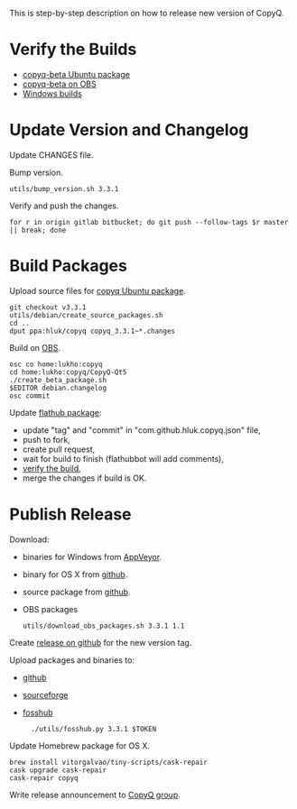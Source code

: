 This is step-by-step description on how to release new version of CopyQ.

# Verify the Builds

- [copyq-beta Ubuntu package](https://launchpad.net/~hluk/+archive/ubuntu/copyq-beta)
- [copyq-beta on OBS](https://build.opensuse.org/package/show/home:lukho:copyq-beta/CopyQ-Qt5-beta)
- [Windows builds](https://ci.appveyor.com/project/hluk/copyq)

# Update Version and Changelog

Update CHANGES file.

Bump version.

    utils/bump_version.sh 3.3.1

Verify and push the changes.

    for r in origin gitlab bitbucket; do git push --follow-tags $r master || break; done

# Build Packages

Upload source files for [copyq Ubuntu package](https://launchpad.net/~hluk/+archive/ubuntu/copyq).

    git checkout v3.3.1
    utils/debian/create_source_packages.sh
    cd ..
    dput ppa:hluk/copyq copyq_3.3.1~*.changes

Build on [OBS](https://build.opensuse.org/package/show/home:lukho:copyq/CopyQ-Qt5).

    osc co home:lukho:copyq
    cd home:lukho:copyq/CopyQ-Qt5
    ./create_beta_package.sh
    $EDITOR debian.changelog
    osc commit

Update [flathub package](https://github.com/flathub/com.github.hluk.copyq):
- update "tag" and "commit" in "com.github.hluk.copyq.json" file,
- push to fork,
- create pull request,
- wait for build to finish (flathubbot will add comments),
- [verify the build](https://flathub.org/builds/#/),
- merge the changes if build is OK.

# Publish Release

Download:
- binaries for Windows from [AppVeyor](https://ci.appveyor.com/project/hluk/copyq).
- binary for OS X from [github](https://github.com/hluk/CopyQ/releases).
- source package from [github](https://github.com/hluk/CopyQ/releases).
- OBS packages

      utils/download_obs_packages.sh 3.3.1 1.1

Create [release on github](https://github.com/hluk/CopyQ/releases) for the new version tag.

Upload packages and binaries to:
- [github](https://github.com/hluk/CopyQ/releases)
- [sourceforge](https://sourceforge.net/projects/copyq/files/)
- [fosshub](https://www.fosshub.com/CopyQ.html)

        ./utils/fosshub.py 3.3.1 $TOKEN

Update Homebrew package for OS X.

    brew install vitorgalvao/tiny-scripts/cask-repair
    cask upgrade cask-repair
    cask-repair copyq

Write release announcement to [CopyQ group](https://groups.google.com/forum/#!forum/copyq).
